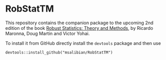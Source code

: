 # RobStatTM

This repository contains the companion package to the upcoming 2nd edition of
the book [Robust Statistics: Theory and Methods](https://www.wiley.com/en-ca/Robust+Statistics%3A+Theory+and+Methods-p-9780470010921), by Ricardo Maronna, Doug Martin and Victor Yohai.

To install it from GitHub directly install the
`devtools` package and then use
```
devtools::install_github("msalibian/RobStatTM")
```

